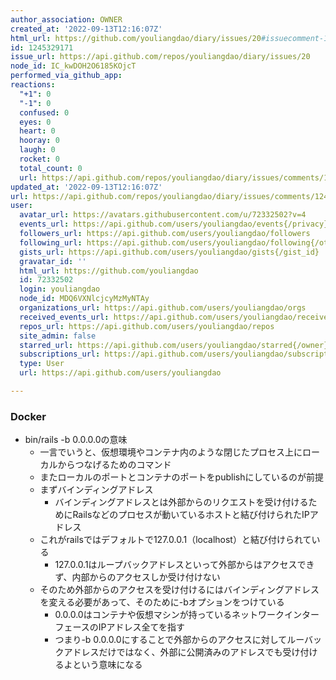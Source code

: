 ```yaml
---
author_association: OWNER
created_at: '2022-09-13T12:16:07Z'
html_url: https://github.com/youliangdao/diary/issues/20#issuecomment-1245329171
id: 1245329171
issue_url: https://api.github.com/repos/youliangdao/diary/issues/20
node_id: IC_kwDOH2O6185KOjcT
performed_via_github_app: 
reactions:
  "+1": 0
  "-1": 0
  confused: 0
  eyes: 0
  heart: 0
  hooray: 0
  laugh: 0
  rocket: 0
  total_count: 0
  url: https://api.github.com/repos/youliangdao/diary/issues/comments/1245329171/reactions
updated_at: '2022-09-13T12:16:07Z'
url: https://api.github.com/repos/youliangdao/diary/issues/comments/1245329171
user:
  avatar_url: https://avatars.githubusercontent.com/u/72332502?v=4
  events_url: https://api.github.com/users/youliangdao/events{/privacy}
  followers_url: https://api.github.com/users/youliangdao/followers
  following_url: https://api.github.com/users/youliangdao/following{/other_user}
  gists_url: https://api.github.com/users/youliangdao/gists{/gist_id}
  gravatar_id: ''
  html_url: https://github.com/youliangdao
  id: 72332502
  login: youliangdao
  node_id: MDQ6VXNlcjcyMzMyNTAy
  organizations_url: https://api.github.com/users/youliangdao/orgs
  received_events_url: https://api.github.com/users/youliangdao/received_events
  repos_url: https://api.github.com/users/youliangdao/repos
  site_admin: false
  starred_url: https://api.github.com/users/youliangdao/starred{/owner}{/repo}
  subscriptions_url: https://api.github.com/users/youliangdao/subscriptions
  type: User
  url: https://api.github.com/users/youliangdao

---
```

### Docker
- bin/rails -b 0.0.0.0の意味
  - 一言でいうと、仮想環境やコンテナ内のような閉じたプロセス上にローカルからつなげるためのコマンド
  - またローカルのポートとコンテナのポートをpublishにしているのが前提
  - まずバインディングアドレス
    - バインディングアドレスとは外部からのリクエストを受け付けるためにRailsなどのプロセスが動いているホストと結び付けられたIPアドレス
  - これがrailsではデフォルトで127.0.0.1（localhost）と結び付けられている
    - 127.0.0.1はループバックアドレスといって外部からはアクセスできず、内部からのアクセスしか受け付けない
  - そのため外部からのアクセスを受け付けるにはバインディングアドレスを変える必要があって、そのために-bオプションをつけている
    - 0.0.0.0はコンテナや仮想マシンが持っているネットワークインターフェースのIPアドレス全てを指す
    - つまり-b 0.0.0.0にすることで外部からのアクセスに対してルーバックアドレスだけではなく、外部に公開済みのアドレスでも受け付けるよという意味になる
